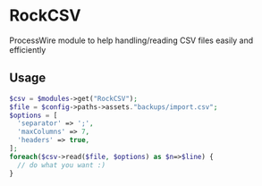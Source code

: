 # RockCSV

ProcessWire module to help handling/reading CSV files easily and efficiently

## Usage

```php
$csv = $modules->get("RockCSV");
$file = $config->paths->assets."backups/import.csv";
$options = [
  'separator' => ';',
  'maxColumns' => 7,
  'headers' => true,
];
foreach($csv->read($file, $options) as $n=>$line) {
  // do what you want :)
}
```
